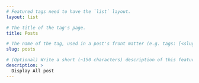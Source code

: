 ```yaml
---
# Featured tags need to have the `list` layout.
layout: list

# The title of the tag's page.
title: Posts

# The name of the tag, used in a post's front matter (e.g. tags: [<slug>]).
slug: posts

# (Optional) Write a short (~150 characters) description of this featured tag.
description: >
  Display All post
---
```


